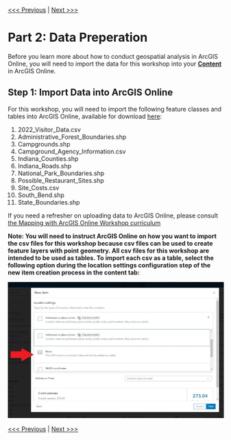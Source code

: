 [<<< Previous](Part1.md) | [Next >>>](Part3.md)  

# Part 2: Data Preperation

Before you learn more about how to conduct geospatial analysis in ArcGIS Online, you will need to import the data for this workshop into your [**Content**](https://www.arcgis.com/home/content.html) in ArcGIS Online.

## Step 1: Import Data into ArcGIS Online

For this workshop, you will need to import the following feature classes and tables into ArcGIS Online, available for download [here](https://github.com/jacobmswisher/Geospatial-Analysis-with-ArcGIS-Online-Draft/raw/main/Geospatial%20Analysis%20Workshop%20Data.zip):
1. 2022_Visitor_Data.csv
2. Administrative_Forest_Boundaries.shp
3. Campgrounds.shp
4. Campground_Agency_Information.csv
5. Indiana_Counties.shp
6. Indiana_Roads.shp
7. National_Park_Boundaries.shp
8. Possible_Restaurant_Sites.shp
9. Site_Costs.csv
10. South_Bend.shp
11. State_Boundaries.shp

If you need a refresher on uploading data to ArcGIS Online, please consult [the Mapping with ArcGIS Online Workshop curriculum](https://github.com/jacobmswisher/ArcGIS-Online/blob/main/Sections/Part3.md#method-2-importing-data-to-arcgis-online-with-the-content-tab)

**Note: You will need to instruct ArcGIS Online on how you want to import the csv files for this workshop because csv files can be used to create feature layers with point geometry. All csv files for this workshop are intended to be used as tables. To import each csv as a table, select the following option during the location settings configuration step of the new item creation process in the content tab:**

<p align="center">
  <img src="https://github.com/jacobmswisher/Geospatial-Analysis-with-ArcGIS-Online/blob/b2932ea1054597cf0ec6b9c6ded74176f1f4e97c/Sections/Images/Figure%206.jpg">
</p>

[<<< Previous](Part1.md) | [Next >>>](Part3.md)  
